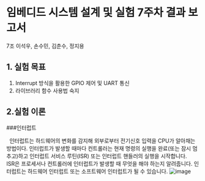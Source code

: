 # 임베디드 시스템 설계 및 실험 7주차 결과 보고서
7조 이석우, 손수민, 김춘수, 정지용
 
## 1. 실험 목표
1. Interrupt 방식을 활용한 GPIO 제어 및 UART 통신
2. 라이브러리 함수 사용법 숙지

## 2.실험 이론
###인터럽트

&nbsp;&nbsp;인터럽트는 하드웨어의 변화를 감지해 외부로부터 전기신호 입력을 CPU가 알아채는 방법이다. 인터럽트가 발생할 때마다 컨트롤러는 현재 명령의 실행을 완료(또는 잠시 멈추고)하고 인터럽트 서비스 루틴(ISR) 또는 인터럽트 핸들러의 실행을 시작합니다.
</br>ISR은 프로세서나 컨트롤러에 인터럽트가 발생할 때 무엇을 해야 하는지 알려줍니다. 인터럽트는 하드웨어 인터럽트 또는 소프트웨어 인터럽트가 될 수 있습니다.
![image](https://user-images.githubusercontent.com/62247273/138541394-5838001b-2196-42c5-abb0-a5464a59490b.png)
